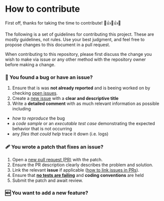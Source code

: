 # How to contribute

First off, thanks for taking the time to contribute! 🎉👍🎉👍🎉 

The following is a set of guidelines for contributing this project. 
These are mostly guidelines, not rules. 
Use your best judgment, and feel free to propose changes to this document in a pull request.

When contributing to this repository, please first discuss the change you wish to make via issue or any other method with the repository owner before making a change.

<!--Note that we have a [code of conduct](CODE_OF_CONDUCT.md), please follow it in all your interactions with the project.-->

### 🐞 You found a bug or have an issue?

1. Ensure that is was **not already reported** and is beeing worked on by checking [open issues](issues).
2. Create a [new issue](issues/new) with a **clear and descriptive title**
3. Write a **detailed comment** with as much relevant information as possible including
  - *how to reproduce* the bug 
  - a *code sample* or an *executable test case* demonstrating the expected behavior that is not occurring
  - any *files that could help* trace it down (i.e. logs)
  
### 🩹 You wrote a patch that fixes an issue?

1. Open a [new pull request (PR)](pulls) with the patch.
2. Ensure the PR description clearly describes the problem and solution. 
3. Link the relevant **issue** if applicable ([how to link issues in PRs](https://docs.github.com/en/github/writing-on-github/autolinked-references-and-urls)).
4. Ensure that [**no tests are failing**](actions) and **coding conventions** are held
5. Submit the patch and await review.

### 🆕 You want to add a new feature?
